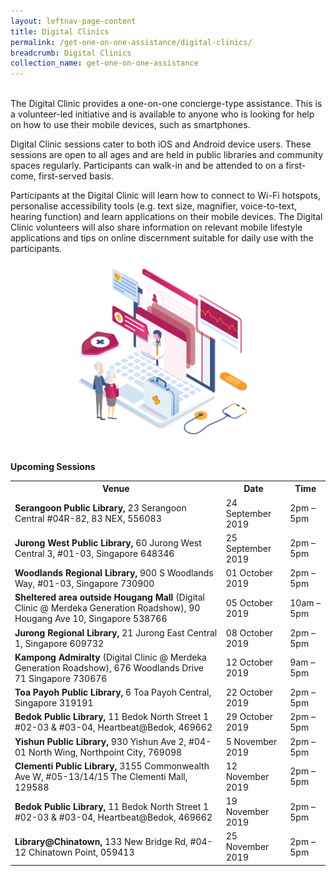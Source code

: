```yaml
---
layout: leftnav-page-content
title: Digital Clinics
permalink: /get-one-on-one-assistance/digital-clinics/
breadcrumb: Digital Clinics
collection_name: get-one-on-one-assistance
---
```


<br>The Digital Clinic provides a one-on-one concierge-type assistance. This is a volunteer-led initiative and is available to anyone who is looking for help on how to use their mobile devices, such as smartphones. 

Digital Clinic sessions cater to both iOS and Android device users. These sessions are open to all ages and are held in public libraries and community spaces regularly. Participants can walk-in and be attended to on a first-come, first-served basis. 

Participants at the Digital Clinic will learn how to connect to Wi-Fi hotspots, personalise accessibility tools (e.g. text size, magnifier, voice-to-text, hearing function) and learn applications on their mobile devices. The Digital Clinic volunteers will also share information on relevant mobile lifestyle applications and tips on online discernment suitable for daily use with the participants.<br>

![graphic](/images/home-page/digital-clinics-graphic.png)<br><br>

**Upcoming Sessions**
<br>

<table>
  <th><b>Venue</b></th>
  <th><b>Date</b></th>
  <th><b>Time</b></th>

<tr>  
<td><b>Serangoon Public Library,</b> 23 Serangoon Central #04R-82, 83 NEX, 556083</td>
  <td>24 September 2019</td> 
  <td>2pm – 5pm</td> </tr>
<tr>  
<td><b>Jurong West Public Library,</b> 60 Jurong West Central 3, #01-03, Singapore 648346</td>
  <td>25 September 2019</td> 
  <td>2pm – 5pm</td> </tr>
<tr>  
<td><b>Woodlands Regional Library,</b> 900 S Woodlands Way, #01-03, Singapore 730900</td>
  <td>01 October 2019</td> 
  <td>2pm – 5pm</td> </tr>
<tr>  
<td><b>Sheltered area outside Hougang Mall</b> (Digital Clinic @ Merdeka Generation Roadshow), 90 Hougang Ave 10, Singapore 538766</td>
  <td>05 October 2019</td> 
  <td>10am – 5pm</td> </tr>
<tr>  
<td><b>Jurong Regional Library,</b> 21 Jurong East Central 1, Singapore 609732</td>
  <td>08 October 2019</td> 
  <td>2pm – 5pm</td> </tr>
<tr>  
  <td><b>Kampong Admiralty</b> (Digital Clinic @ Merdeka Generation Roadshow), 676 Woodlands Drive 71 Singapore 730676</td>
  <td>12 October 2019</td> 
  <td>9am – 5pm</td> </tr>
<tr>  
<td><b>Toa Payoh Public Library,</b> 6 Toa Payoh Central, Singapore 319191</td>
  <td>22 October 2019</td> 
  <td>2pm – 5pm</td> </tr>
<tr>  
<td><b>Bedok Public Library,</b> 11 Bedok North Street 1 #02-03 & #03-04, Heartbeat@Bedok, 469662</td>
  <td>29 October 2019</td> 
  <td>2pm – 5pm</td> </tr>
  <tr>  
<td><b>Yishun Public Library,</b> 930 Yishun Ave 2, #04-01 North Wing, Northpoint City, 769098</td>
  <td>5 November 2019</td> 
  <td>2pm – 5pm</td> </tr>
  <tr>  
<td><b>Clementi Public Library,</b> 3155 Commonwealth Ave W, #05-13/14/15 The Clementi Mall, 129588</td>
  <td>12 November 2019</td> 
  <td>2pm – 5pm</td> </tr>
  <tr>  
<td><b>Bedok Public Library,</b> 11 Bedok North Street 1 #02-03 & #03-04, Heartbeat@Bedok, 469662</td>
  <td>19 November 2019</td> 
  <td>2pm – 5pm</td> </tr>
  <tr>  
<td><b>Library@Chinatown,</b> 133 New Bridge Rd, #04-12 Chinatown Point, 059413</td>
  <td>25 November 2019</td> 
  <td>2pm – 5pm</td> </tr>
</table>








